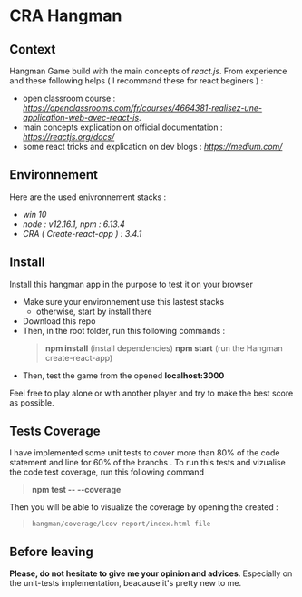 ﻿
# CRA Hangman

## Context
Hangman Game build with the main concepts of *react.js*.
From experience and these following helps ( I recommand these for react beginers ) :

- open classroom course :
*https://openclassrooms.com/fr/courses/4664381-realisez-une-application-web-avec-react-js*.
- main concepts explication on official documentation : *https://reactjs.org/docs/*
- some react tricks and explication on dev blogs : *https://medium.com/*

## Environnement
Here are the used enivronnement stacks :
-  *win 10*
-  *node : v12.16.1, npm : 6.13.4*
-  *CRA ( Create-react-app ) : 3.4.1*

## Install
Install this hangman app in the purpose to test it on your browser

- Make sure your environnement use this lastest stacks
	- otherwise, start by install there
- Download this repo
- Then, in the root folder, run this following commands :
	> **npm install** (install dependencies)
	> **npm start** (run the Hangman create-react-app)
- Then, test the game from the opened **localhost:3000**

Feel free to play alone or with another player and try to make the best score as possible.

## Tests Coverage
I have implemented some unit tests to cover more than 80% of the code statement and line for 60% of the branchs .
To run this tests and vizualise the code test coverage, run this following command
>  **npm test -- --coverage**

Then you will be able to visualize the coverage by opening the created :

>     hangman/coverage/lcov-report/index.html file

## Before leaving
**Please, do not hesitate to give me your opinion and advices**.
Especially on the unit-tests implementation, beacause it's pretty new to me.
